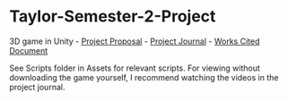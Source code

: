 # Taylor-Semester-2-Project
 3D game in Unity -
 [Project Proposal](https://docs.google.com/document/d/1aIjLbx2-PY9izImiQRPVJrPblcxEDiDZoIpFZgU5r4c/edit?usp=sharing) -
 [Project Journal](https://docs.google.com/document/d/1y3LxqeACKem9OSNTMD14KxnLK50I9mU1WDrDySPCCKY/edit?usp=sharing) -
 [Works Cited Document](https://docs.google.com/document/d/1g0q8gcvgiMwoL42X83XV0POreEN_fsLFpyBFrc8RkT4/edit?usp=sharing)

 See Scripts folder in Assets for relevant scripts. For viewing without downloading the game yourself, I recommend watching the videos in the project journal.
